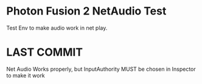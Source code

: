 # Photon Fusion 2 NetAudio Test
Test Env to make audio work in net play.

# LAST COMMIT

Net Audio Works properly, but InputAuthority MUST be chosen in Inspector to make it work
